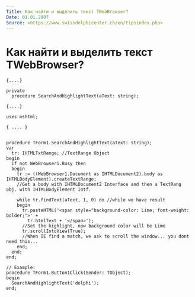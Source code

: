```yaml
---
Title: Как найти и выделить текст TWebBrowser?
Date: 01.01.2007
Source: <https://www.swissdelphicenter.ch/en/tipsindex.php>
---
```



Как найти и выделить текст TWebBrowser?
=======================================

    {....}
     
    private
      procedure SearchAndHighlightText(aText: string);
     
    {....}
     
    uses mshtml;
     
    { .... }
     
     
    procedure TForm1.SearchAndHighlightText(aText: string);
    var
      tr: IHTMLTxtRange; //TextRange Object
    begin
      if not WebBrowser1.Busy then
      begin
        tr := ((WebBrowser1.Document as IHTMLDocument2).body as IHTMLBodyElement).createTextRange;
        //Get a body with IHTMLDocument2 Interface and then a TextRang obj. with IHTMLBodyElement Intf.
     
        while tr.findText(aText, 1, 0) do //while we have result
        begin
          tr.pasteHTML('<span style="background-color: Lime; font-weight: bolder;">' +
            tr.htmlText + '</span>');
          //Set the highlight, now background color will be Lime
          tr.scrollIntoView(True);
          //When IE find a match, we ask to scroll the window... you dont need this...
        end;
      end;
    end;
     
    // Example:
    procedure TForm1.Button1Click(Sender: TObject);
    begin
      SearchAndHighlightText('delphi');
    end;


